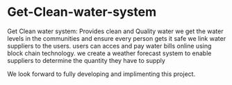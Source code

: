 # Get-Clean-water-system
Get Clean water system: Provides clean and Quality water
we get the water levels in the communities and ensure every person gets it safe
we link water suppliers to the users.
users can acces and pay water bills online using block chain technology.
we create a weather forecast system to enable suppliers to determine the quantity they have to supply



We look forward to fully developing and implimenting this project.
